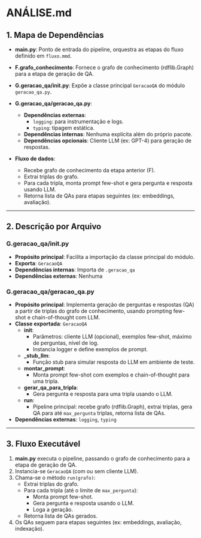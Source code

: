 # ANÁLISE.md

## 1. Mapa de Dependências

- **main.py**: Ponto de entrada do pipeline, orquestra as etapas do fluxo definido em `fluxo.mmd`.
- **F.grafo_conhecimento**: Fornece o grafo de conhecimento (rdflib.Graph) para a etapa de geração de QA.
- **G.geracao_qa/__init__.py**: Expõe a classe principal `GeracaoQA` do módulo `geracao_qa.py`.
- **G.geracao_qa/geracao_qa.py**:
  - **Dependências externas**:
    - `logging`: para instrumentação e logs.
    - `typing`: tipagem estática.
  - **Dependências internas**: Nenhuma explícita além do próprio pacote.
  - **Dependências opcionais**: Cliente LLM (ex: GPT-4) para geração de respostas.

- **Fluxo de dados**:
  - Recebe grafo de conhecimento da etapa anterior (F).
  - Extrai triplas do grafo.
  - Para cada tripla, monta prompt few-shot e gera pergunta e resposta usando LLM.
  - Retorna lista de QAs para etapas seguintes (ex: embeddings, avaliação).

---

## 2. Descrição por Arquivo

### G.geracao_qa/__init__.py

- **Propósito principal**: Facilita a importação da classe principal do módulo.
- **Exporta**: `GeracaoQA`
- **Dependências internas**: Importa de `.geracao_qa`
- **Dependências externas**: Nenhuma

### G.geracao_qa/geracao_qa.py

- **Propósito principal**: Implementa geração de perguntas e respostas (QA) a partir de triplas do grafo de conhecimento, usando prompting few-shot e chain-of-thought com LLM.
- **Classe exportada**: `GeracaoQA`
  - **__init__**: 
    - Parâmetros: cliente LLM (opcional), exemplos few-shot, máximo de perguntas, nível de log.
    - Instancia logger e define exemplos de prompt.
  - **_stub_llm**:
    - Função stub para simular resposta do LLM em ambiente de teste.
  - **montar_prompt**:
    - Monta prompt few-shot com exemplos e chain-of-thought para uma tripla.
  - **gerar_qa_para_tripla**:
    - Gera pergunta e resposta para uma tripla usando o LLM.
  - **run**:
    - Pipeline principal: recebe grafo (rdflib.Graph), extrai triplas, gera QA para até `max_pergunta` triplas, retorna lista de QAs.
- **Dependências externas**: `logging`, `typing`

---

## 3. Fluxo Executável

1. **main.py** executa o pipeline, passando o grafo de conhecimento para a etapa de geração de QA.
2. Instancia-se `GeracaoQA` (com ou sem cliente LLM).
3. Chama-se o método `run(grafo)`:
   - Extrai triplas do grafo.
   - Para cada tripla (até o limite de `max_pergunta`):
     - Monta prompt few-shot.
     - Gera pergunta e resposta usando o LLM.
     - Loga a geração.
   - Retorna lista de QAs gerados.
4. Os QAs seguem para etapas seguintes (ex: embeddings, avaliação, indexação).
